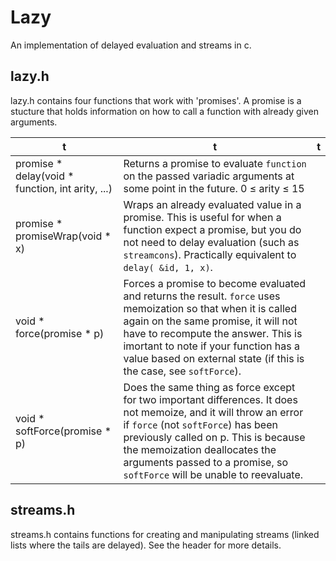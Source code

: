 Lazy
====

An implementation of delayed evaluation and streams in c.


lazy.h
------
lazy.h contains four functions that work with 'promises'. A promise is a stucture that holds information on how to call a function with already given arguments.

| t | t | t |
| --- | --- | --- |
| promise * delay(void * function, int arity, ...) | Returns a promise to evaluate `function` on the passed variadic arguments at some point in the future. 0 ≤ arity ≤ 15 |
| promise * promiseWrap(void * x) | Wraps an already evaluated value in a promise. This is useful for when a function expect a promise, but you do not need to delay evaluation (such as `streamcons`). Practically equivalent to `delay( &id, 1, x)`. |
| void * force(promise * p) | Forces a promise to become evaluated and returns the result. `force` uses memoization so that when it is called again on the same promise, it will not have to recompute the answer. This is imortant to note if your function has a value based on external state (if this is the case, see `softForce`). |
| void * softForce(promise * p) | Does the same thing as force except for two important differences. It does not memoize, and it will throw an error if `force` (not `softForce`) has been previously called on p. This is because the memoization deallocates the arguments passed to a promise, so `softForce` will be unable to reevaluate. |

streams.h
---------
streams.h contains functions for creating and manipulating streams (linked lists where the tails are delayed).
See the header for more details.
